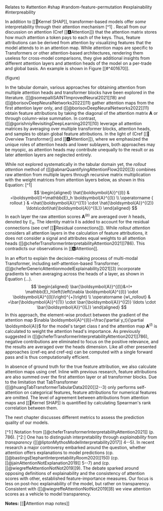 Relates to #attention #shap #random-feature-permutation #explainability #interpreability 

In addition to [[🧭Kernel SHAP]], transformer-based models offer *some* interpretability through their attention mechanism [^1] . Recall from our discussion on attention (Cref [[🅰️Attention]]) that the attention matrix stores how much attention a token pays to each of the keys. Thus, feature attributions can be derived from attention by visualizing features that the model attends to in an attention map. While attention maps are specific to Transformers or other attention-based architectures, rendering them useless for cross-model comparisons, they give additional insights from different attention layers and attention heads of the model on a per-trade and global basis. An example is shown in Figure [[#^401670]].

(figure)

In the tabular domain, various approaches for obtaining attention from multiple attention heads and transformer blocks have been explored in the literature. ([[@somepalliSAINTImprovedNeural2021]]18) and ([[@borisovDeepNeuralNetworks2022]]11) gather attention maps from the first attention layer only, and ([[@borisovDeepNeuralNetworks2022]]11) obtain feature attributions by taking the diagonal of the attention matrix $\boldsymbol{A}$ or through column-wise summation. In contrast, ([[@gorishniyRevisitingDeepLearning2021]]10) leverage all attention matrices by averaging over multiple transformer blocks, attention heads, and samples to obtain global feature attributions. In the light of (Cref [[🗼Overview Transformer]] and [[🅰️Attention]]), where we emphasized the unique roles of attention heads and lower sublayers, both approaches may be myopic, as attention heads may contribute unequally to the result or as later attention layers are neglected entirely.

While not explored systematically in the tabular domain yet, the *rollout attention* method of ([[@abnarQuantifyingAttentionFlow2020]]3) combines raw attention from multiple layers through recursive matrix multiplication with the weight matrices from attention layers below, as shown in this Equation: [^1]
$$
\begin{aligned}
\hat{\boldsymbol{A}}^{(l)} & =\boldsymbol{I}+\mathbb{E}_h \boldsymbol{A}^{(l)} \\
\operatorname { rollout } & =\hat{\boldsymbol{A}}^{(1)} \cdot \hat{\boldsymbol{A}}^{(2)} \ldots\cdot\hat{\boldsymbol{A}}^{(L)}
\end{aligned}
$$
In each layer the raw attention scores $\boldsymbol{A}^{(b)}$ are averaged over $h$ heads, denoted by $\mathbb{E}_h$. The identity matrix $\boldsymbol{I}$ is added to account for the residual connections (see cref [[🔗Residual connections]]).  While *rollout attention* considers all attention layers in the calculation of feature attributions, it does not consider a signal and attributes equal weights to all attention heads ([[@cheferTransformerInterpretabilityAttention2021]]786). This contradicts our observations in [[🅰️Attention]].

In an effort to explain the decision-making process of multi-modal Transformer, including self-attention-based Transformer, ([[@cheferGenericAttentionmodelExplainability2021]]3) incorporate gradients to when averaging across the heads of a layer, as shown in Equation (...).
$$
\begin{aligned}
\bar{\boldsymbol{A}}^{(l)}&=I+ \mathbb{E}_h\left(\left(\nabla \boldsymbol{A}^{(l)} \odot \boldsymbol{A}^{(l)}\right)^{+}\right) \\
\operatorname {w\_rollout} & =\bar{\boldsymbol{A}}^{(1)} \cdot \bar{\boldsymbol{A}}^{(2)} \ldots \cdot \bar{\boldsymbol{A}}^{(L)}
\end{aligned}
$$
In this approach, the element-wise product between the gradient of the attention map $\nabla \boldsymbol{A}^{(l)}=\frac{\partial y_t}{\partial \boldsymbol{A}}$ for the model's target class $t$ and the attention map $\boldsymbol{A}^{(l)}$ is calculated to weight the attention head's importance. As previously suggested in ([[@cheferTransformerInterpretabilityAttention2021]]786), negative contributions are eliminated to focus on the positive relevance, and the results are averaged over the heads dimension. Like all other presented approaches (cref-eq and cref-eq) can be computed with a single forward pass and is thus computationally efficient.

In absence of ground truth for the true feature attribution, we also calculate attention maps using cref. Inline with previous research, feature attributions are also summed over the first attention layer or all transformer blocks. Due to the limitation that TabTransformer ([[@huangTabTransformerTabularData2020]]2--3) only performs self-attention on categorical features, feature attributions for numerical features are omitted. The level of agreement between attributions from attention maps and [[🧭Kernel SHAP]] is quantified by calculating Spearman's rank correlation between them.

The next chapter discusses different metrics to assess the prediction quality of our models.

[^1:] Notation from [[@cheferTransformerInterpretabilityAttention2021]] (p. 786).
[^2:] One has to distinguish interpretability through *explainability* from *transparency* ([[@liptonMythosModelInterpretability2017]] 4--5). In recent research a major controversy embarked around the question, whether attention offers explanations to model predictions (cp. [[@bastingsElephantInterpretabilityRoom2020]]150) (cp. [[@jainAttentionNotExplanation2019]] 5--7) and (cp. [[@wiegreffeAttentionNotNot2019]]9). The debate sparked around opposing definitions of explainability and the consistency of attention scores with other, established feature-importance measures. Our focus is less on post-hoc explainability of the model, but rather on transparency. Consistent with ([[@wiegreffeAttentionNotNot2019]]8) we view attention scores as a vehicle to model transparency. 

**Notes:**
[[🧭Attention map notes]]